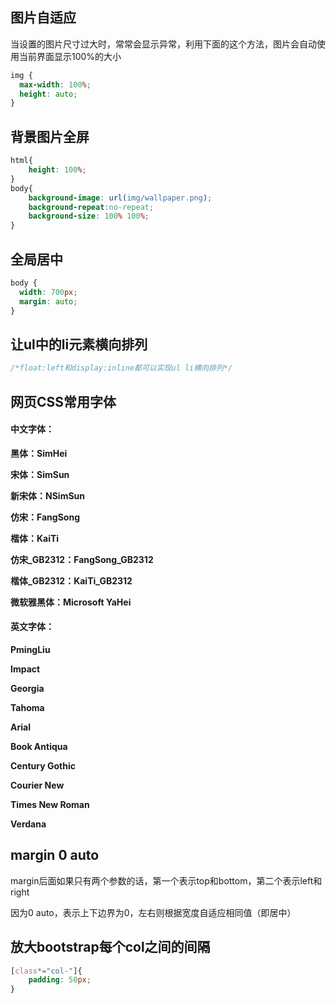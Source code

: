 ## 图片自适应

当设置的图片尺寸过大时，常常会显示异常，利用下面的这个方法，图片会自动使用当前界面显示100%的大小

```css
img {
  max-width: 100%;
  height: auto;
}
```

## 背景图片全屏

```css
html{
	height: 100%;
}
body{
	background-image: url(img/wallpaper.png);
	background-repeat:no-repeat;
	background-size: 100% 100%;
}
```



## 全局居中

```css
body {
  width: 700px;
  margin: auto;
}
```

## 让ul中的li元素横向排列

```css
/*float:left和display:inline都可以实现ul li横向排列*/
```

## 网页CSS常用字体

#### 中文字体：

**黑体：SimHei**

**宋体：SimSun**

**新宋体：NSimSun**

**仿宋：FangSong**	

**楷体：KaiTi**

**仿宋_GB2312：FangSong_GB2312**

**楷体_GB2312：KaiTi_GB2312**

**微软雅黑体：Microsoft YaHei**

#### **英文字体：**

**PmingLiu**

**Impact**

**Georgia**

**Tahoma**

**Arial**

**Book Antiqua**

**Century Gothic**

**Courier New**

**Times New Roman**

**Verdana**

## margin 0 auto

margin后面如果只有两个参数的话，第一个表示top和bottom，第二个表示left和right

因为0 auto，表示上下边界为0，左右则根据宽度自适应相同值（即居中）

## 放大bootstrap每个col之间的间隔

```css
[class*="col-"]{
	padding: 50px;
}
```

